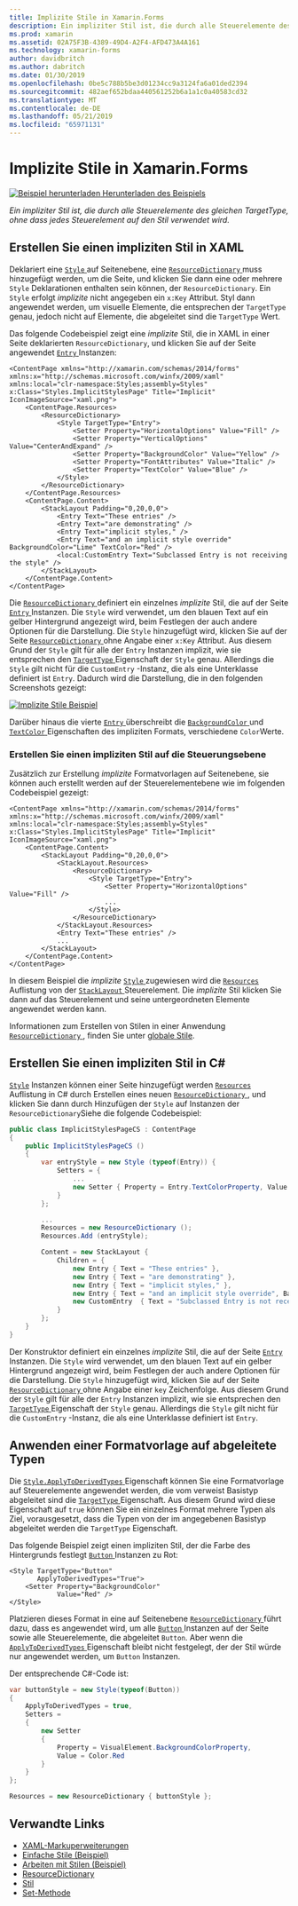 ```yaml
---
title: Implizite Stile in Xamarin.Forms
description: Ein impliziter Stil ist, die durch alle Steuerelemente des gleichen TargetType, ohne dass jedes Steuerelement auf den Stil verwendet wird.
ms.prod: xamarin
ms.assetid: 02A75F3B-4389-49D4-A2F4-AFD473A4A161
ms.technology: xamarin-forms
author: davidbritch
ms.author: dabritch
ms.date: 01/30/2019
ms.openlocfilehash: 0be5c788b5be3d01234cc9a3124fa6a01ded2394
ms.sourcegitcommit: 482aef652bdaa440561252b6a1a1c0a40583cd32
ms.translationtype: MT
ms.contentlocale: de-DE
ms.lasthandoff: 05/21/2019
ms.locfileid: "65971131"
---
```

# <a name="implicit-styles-in-xamarinforms"></a>Implizite Stile in Xamarin.Forms

[![Beispiel herunterladen](~/media/shared/download.png) Herunterladen des Beispiels](https://developer.xamarin.com/samples/xamarin-forms/UserInterface/Styles/BasicStyles/)

_Ein impliziter Stil ist, die durch alle Steuerelemente des gleichen TargetType, ohne dass jedes Steuerelement auf den Stil verwendet wird._

## <a name="create-an-implicit-style-in-xaml"></a>Erstellen Sie einen impliziten Stil in XAML

Deklariert eine [ `Style` ](xref:Xamarin.Forms.Style) auf Seitenebene, eine [ `ResourceDictionary` ](xref:Xamarin.Forms.ResourceDictionary) muss hinzugefügt werden, um die Seite, und klicken Sie dann eine oder mehrere `Style` Deklarationen enthalten sein können, der `ResourceDictionary`. Ein `Style` erfolgt *implizite* nicht angegeben ein `x:Key` Attribut. Styl dann angewendet werden, um visuelle Elemente, die entsprechen der `TargetType` genau, jedoch nicht auf Elemente, die abgeleitet sind die `TargetType` Wert.

Das folgende Codebeispiel zeigt eine *implizite* Stil, die in XAML in einer Seite deklarierten `ResourceDictionary`, und klicken Sie auf der Seite angewendet [ `Entry` ](xref:Xamarin.Forms.Entry) Instanzen:

```xaml
<ContentPage xmlns="http://xamarin.com/schemas/2014/forms" xmlns:x="http://schemas.microsoft.com/winfx/2009/xaml" xmlns:local="clr-namespace:Styles;assembly=Styles" x:Class="Styles.ImplicitStylesPage" Title="Implicit" IconImageSource="xaml.png">
    <ContentPage.Resources>
        <ResourceDictionary>
            <Style TargetType="Entry">
                <Setter Property="HorizontalOptions" Value="Fill" />
                <Setter Property="VerticalOptions" Value="CenterAndExpand" />
                <Setter Property="BackgroundColor" Value="Yellow" />
                <Setter Property="FontAttributes" Value="Italic" />
                <Setter Property="TextColor" Value="Blue" />
            </Style>
        </ResourceDictionary>
    </ContentPage.Resources>
    <ContentPage.Content>
        <StackLayout Padding="0,20,0,0">
            <Entry Text="These entries" />
            <Entry Text="are demonstrating" />
            <Entry Text="implicit styles," />
            <Entry Text="and an implicit style override" BackgroundColor="Lime" TextColor="Red" />
            <local:CustomEntry Text="Subclassed Entry is not receiving the style" />
        </StackLayout>
    </ContentPage.Content>
</ContentPage>
```

Die [ `ResourceDictionary` ](xref:Xamarin.Forms.ResourceDictionary) definiert ein einzelnes *implizite* Stil, die auf der Seite [ `Entry` ](xref:Xamarin.Forms.Entry) Instanzen. Die `Style` wird verwendet, um den blauen Text auf ein gelber Hintergrund angezeigt wird, beim Festlegen der auch andere Optionen für die Darstellung. Die `Style` hinzugefügt wird, klicken Sie auf der Seite [ `ResourceDictionary` ](xref:Xamarin.Forms.ResourceDictionary) ohne Angabe einer `x:Key` Attribut. Aus diesem Grund der `Style` gilt für alle der `Entry` Instanzen implizit, wie sie entsprechen den [ `TargetType` ](xref:Xamarin.Forms.Style.TargetType) Eigenschaft der `Style` genau. Allerdings die `Style` gilt nicht für die `CustomEntry` -Instanz, die als eine Unterklasse definiert ist `Entry`. Dadurch wird die Darstellung, die in den folgenden Screenshots gezeigt:

[![](implicit-images/implicit-styles.png "Implizite Stile Beispiel")](implicit-images/implicit-styles-large.png#lightbox "impliziten Stilen-Beispiel")

Darüber hinaus die vierte [ `Entry` ](xref:Xamarin.Forms.Entry) überschreibt die [ `BackgroundColor` ](xref:Xamarin.Forms.VisualElement.BackgroundColor) und [ `TextColor` ](xref:Xamarin.Forms.Entry.TextColor) Eigenschaften des impliziten Formats, verschiedene `Color`Werte.

### <a name="create-an-implicit-style-at-the-control-level"></a>Erstellen Sie einen impliziten Stil auf die Steuerungsebene

Zusätzlich zur Erstellung *implizite* Formatvorlagen auf Seitenebene, sie können auch erstellt werden auf der Steuerelementebene wie im folgenden Codebeispiel gezeigt:

```xaml
<ContentPage xmlns="http://xamarin.com/schemas/2014/forms" xmlns:x="http://schemas.microsoft.com/winfx/2009/xaml" xmlns:local="clr-namespace:Styles;assembly=Styles" x:Class="Styles.ImplicitStylesPage" Title="Implicit" IconImageSource="xaml.png">
    <ContentPage.Content>
        <StackLayout Padding="0,20,0,0">
            <StackLayout.Resources>
                <ResourceDictionary>
                    <Style TargetType="Entry">
                        <Setter Property="HorizontalOptions" Value="Fill" />
                        ...
                    </Style>
                </ResourceDictionary>
            </StackLayout.Resources>
            <Entry Text="These entries" />
            ...
        </StackLayout>
    </ContentPage.Content>
</ContentPage>
```

In diesem Beispiel die *implizite* [ `Style` ](xref:Xamarin.Forms.Style) zugewiesen wird die [ `Resources` ](xref:Xamarin.Forms.VisualElement.Resources) Auflistung von der [ `StackLayout` ](xref:Xamarin.Forms.StackLayout)Steuerelement. Die *implizite* Stil klicken Sie dann auf das Steuerelement und seine untergeordneten Elemente angewendet werden kann.

Informationen zum Erstellen von Stilen in einer Anwendung [ `ResourceDictionary` ](xref:Xamarin.Forms.ResourceDictionary), finden Sie unter [globale Stile](~/xamarin-forms/user-interface/styles/application.md).

## <a name="create-an-implicit-style-in-c35"></a>Erstellen Sie einen impliziten Stil in C&#35;

[`Style`](xref:Xamarin.Forms.Style) Instanzen können einer Seite hinzugefügt werden [ `Resources` ](xref:Xamarin.Forms.VisualElement.Resources) Auflistung in C# durch Erstellen eines neuen [ `ResourceDictionary` ](xref:Xamarin.Forms.ResourceDictionary), und klicken Sie dann durch Hinzufügen der `Style` auf Instanzen der `ResourceDictionary`Siehe die folgende Codebeispiel:

```csharp
public class ImplicitStylesPageCS : ContentPage
{
    public ImplicitStylesPageCS ()
    {
        var entryStyle = new Style (typeof(Entry)) {
            Setters = {
                ...
                new Setter { Property = Entry.TextColorProperty, Value = Color.Blue }
            }
        };

        ...
        Resources = new ResourceDictionary ();
        Resources.Add (entryStyle);

        Content = new StackLayout {
            Children = {
                new Entry { Text = "These entries" },
                new Entry { Text = "are demonstrating" },
                new Entry { Text = "implicit styles," },
                new Entry { Text = "and an implicit style override", BackgroundColor = Color.Lime, TextColor = Color.Red },
                new CustomEntry  { Text = "Subclassed Entry is not receiving the style" }
            }
        };
    }
}
```

Der Konstruktor definiert ein einzelnes *implizite* Stil, die auf der Seite [ `Entry` ](xref:Xamarin.Forms.Entry) Instanzen. Die `Style` wird verwendet, um den blauen Text auf ein gelber Hintergrund angezeigt wird, beim Festlegen der auch andere Optionen für die Darstellung. Die `Style` hinzugefügt wird, klicken Sie auf der Seite [ `ResourceDictionary` ](xref:Xamarin.Forms.ResourceDictionary) ohne Angabe einer `key` Zeichenfolge. Aus diesem Grund der `Style` gilt für alle der `Entry` Instanzen implizit, wie sie entsprechen den [ `TargetType` ](xref:Xamarin.Forms.Style.TargetType) Eigenschaft der `Style` genau. Allerdings die `Style` gilt nicht für die `CustomEntry` -Instanz, die als eine Unterklasse definiert ist `Entry`.

## <a name="apply-a-style-to-derived-types"></a>Anwenden einer Formatvorlage auf abgeleitete Typen

Die [ `Style.ApplyToDerivedTypes` ](xref:Xamarin.Forms.Style.ApplyToDerivedTypes) Eigenschaft können Sie eine Formatvorlage auf Steuerelemente angewendet werden, die vom verweist Basistyp abgeleitet sind die [ `TargetType` ](xref:Xamarin.Forms.Style.TargetType) Eigenschaft. Aus diesem Grund wird diese Eigenschaft auf `true` können Sie ein einzelnes Format mehrere Typen als Ziel, vorausgesetzt, dass die Typen von der im angegebenen Basistyp abgeleitet werden die `TargetType` Eigenschaft.

Das folgende Beispiel zeigt einen impliziten Stil, der die Farbe des Hintergrunds festlegt [ `Button` ](xref:Xamarin.Forms.Button) Instanzen zu Rot:

```xaml
<Style TargetType="Button"
       ApplyToDerivedTypes="True">
    <Setter Property="BackgroundColor"
            Value="Red" />
</Style>
```

Platzieren dieses Format in eine auf Seitenebene [ `ResourceDictionary` ](xref:Xamarin.Forms.ResourceDictionary) führt dazu, dass es angewendet wird, um alle [ `Button` ](xref:Xamarin.Forms.Button) Instanzen auf der Seite sowie alle Steuerelemente, die abgeleitet `Button`. Aber wenn die [ `ApplyToDerivedTypes` ](xref:Xamarin.Forms.Style.ApplyToDerivedTypes) Eigenschaft bleibt nicht festgelegt, der der Stil würde nur angewendet werden, um `Button` Instanzen.

Der entsprechende C#-Code ist:

```csharp
var buttonStyle = new Style(typeof(Button))
{
    ApplyToDerivedTypes = true,
    Setters =
    {
        new Setter
        {
            Property = VisualElement.BackgroundColorProperty,
            Value = Color.Red
        }
    }
};

Resources = new ResourceDictionary { buttonStyle };
```

## <a name="related-links"></a>Verwandte Links

- [XAML-Markuperweiterungen](~/xamarin-forms/xaml/xaml-basics/xaml-markup-extensions.md)
- [Einfache Stile (Beispiel)](https://developer.xamarin.com/samples/xamarin-forms/UserInterface/Styles/BasicStyles/)
- [Arbeiten mit Stilen (Beispiel)](https://developer.xamarin.com/samples/xamarin-forms/WorkingWithStyles/)
- [ResourceDictionary](xref:Xamarin.Forms.ResourceDictionary)
- [Stil](xref:Xamarin.Forms.Style)
- [Set-Methode](xref:Xamarin.Forms.Setter)
